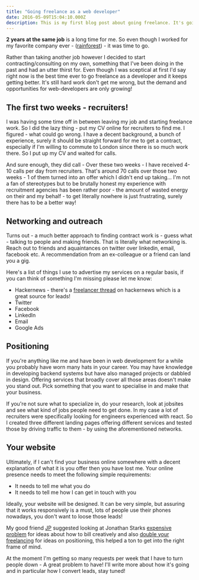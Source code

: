 ```yaml
---
title: "Going freelance as a web developer"
date: 2016-05-09T15:04:10.000Z
description: This is my first blog post about going freelance. It's going really well so far, I want to share what and how I'm doing in the hope that others can learn from my mistakes!
---
```


__2 years at the same job__ is a long time for me. So even though I worked for my favorite company ever - ([rainforest](https://www.rainforestqa.com/)) - it was time to go.

Rather than taking another job however I decided to start contracting/consulting on my own, something that I've been doing in the past and had an utter thirst for. Even though I was sceptical at first I'd say right now is the best time ever to go freelance as a developer and it keeps getting better. It's still hard work don't get me wrong, but the demand and opportunities for web-developers are only growing!

## The first two weeks - recruiters!
I was having some time off in between leaving my job and starting freelance work. So I did the lazy thing - put my CV online for recruiters to find me. I figured - what could go wrong. I have a decent background, a bunch of experience, surely it should be straight forward for me to get a contract, especially if I'm willing to commute to London since there is so much work there. So I put up my CV and waited for calls.

And sure enough, they did call - Over these two weeks - I have received 4-10 calls per day from recruiters. That's around 70 calls over those two weeks - 1 of them turned into an offer which I didn't end up taking...
I'm not a fan of stereotypes but to be brutally honest my experience with recruitment agencies has been rather poor - the amount of wasted energy on their and my behalf - to get literally nowhere is just frustrating, surely there has to be a better way!

## Networking and outreach
Turns out - a much better approach to finding contract work is - guess what - talking to people and making friends. That is literally what networking is. Reach out to friends and aquaintances on twitter over linkedin, email, facebook etc. A recommendation from an ex-colleague or a friend can land you a gig.

Here's a list of things I use to advertise my services on a regular basis, if you can think of something I'm missing please let me know:

- Hackernews - there's a [freelancer thread](https://news.ycombinator.com/item?id=13764729) on hackernews which is a great source for leads!
- Twitter
- Facebook
- LinkedIn
- Email
- Google Ads


## Positioning
If you're anything like me and have been in web development for a while you probably have worn many hats in your career. You may have knowledge in developing backend systems but have also managed projects or dabbled in design. Offering services that broadly cover all those areas doesn't make you stand out. Pick something that you want to specialise in and make that your business.

If you're not sure what to specialize in, do your research, look at jobsites and see what kind of jobs people need to get done. In my case a lot of recruiters were specifically looking for engineers experienced with react. So I created three different landing pages offering different services and tested those by driving traffic to them - by using the aforementioned networks.

## Your website
Ultimately, if I can't find your business online somewhere with a decent explanation of what it is you offer then you have lost me. Your online presence needs to meet the following simple requirements:
- It needs to tell me what you do
- It needs to tell me how I can get in touch with you

Ideally, your website will be designed. It can be very simple, but assuring that it works responsively is a must, lots of people use their phones nowadays, you don't want to loose those leads!

My good friend [JP](https://twitter.com/jipiboily) suggested looking at Jonathan Starks [expensive problem](https://expensiveproblem.com/) for ideas about how to bill creatively and also [double your freelancing](https://doubleyourfreelancing.com/category/branding-and-positioning/?ref=j) for ideas on positioning, this helped a ton to get into the right frame of mind.

At the moment I'm getting so many requests per week that I have to turn people down - A great problem to have! I'll write more about how it's going and in particular how I convert leads, stay tuned!
